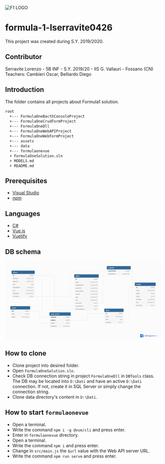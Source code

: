 ![F1 LOGO](./assets/F1-LOGO.jpg)

# formula-1-lserravite0426
This project was created during S.Y. 2019/2020.

## Contributor
Serravite Lorenzo - 5B INF - S.Y. 2019/20 - IIS G. Vallauri - Fossano (CN)<br>
Teachers: Cambieri Oscar, Belliardo Diego

## Introduction
The folder contains all projects about Formula1 solution.
```
root
  +--- FormulaOneBacthConsoleProject
  +--- FormulaOneCrudFormProject
  +--- FormulaOneDll
  +--- FormulaOneWebAPIProject
  +--- FormulaOneWebFormProject
  +--- assets
  +--- data
  +--- formulaonevue
  + FormulaOneSolution.sln
  + MODELS.md
  + README.md
```

## Prerequisites
- [Visual Studio](https://docs.microsoft.com/it-it/visualstudio/install/install-visual-studio?view=vs-2019)
- [npm](https://npmjs.com/)
## Languages
- [C#](https://www.google.com/url?sa=t&rct=j&q=&esrc=s&source=web&cd=1&cad=rja&uact=8&ved=2ahUKEwjPkcmpnazpAhWGKewKHTUPCDAQFjAAegQIARAB&url=https%3A%2F%2Fdocs.microsoft.com%2Fit-it%2Fdotnet%2Fcsharp%2Fgetting-started%2F&usg=AOvVaw1LxYKYITulVD7qrq9VtlXi)
- [Vue.js](https://www.vuejs.org/)
- [Vuetify](https://vuetifyjs.com/)

## DB schema
![DB Schema](./assets/f1-schema.png)

## How to clone
- Clone project into desired folder.
- Open `FormulaOneSolution.sln`.
- Check DB connection string in project  `FormulaOneDll` in `DBTools` class. The DB may be located into `D:\Dati` and have an active `D:\Dati` connection. If not, create it in SQL Server or simply change the connection string.
- Clone data directory's content in `D:\Dati`.

## How to start `formulaonevue`
- Open a terminal.
- Write the command `npm i -g @vue/cli` and press enter.
- Enter in `formulaonevue` directory.
- Open a terminal.
- Write the command `npm i` and press enter.
- Change in `src/main.js` the `$url` value with the Web API server URL.
- Write the command `npm run serve` and press enter.